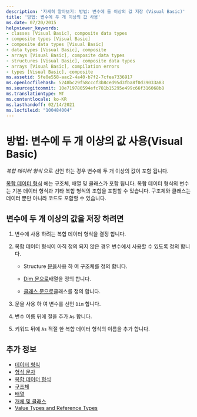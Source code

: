```yaml
---
description: '자세히 알아보기: 방법: 변수에 둘 이상의 값 저장 (Visual Basic)'
title: '방법: 변수에 두 개 이상의 값 사용'
ms.date: 07/20/2015
helpviewer_keywords:
- classes [Visual Basic], composite data types
- composite types [Visual Basic]
- composite data types [Visual Basic]
- data types [Visual Basic], composite
- arrays [Visual Basic], composite data types
- structures [Visual Basic], composite data types
- arrays [Visual Basic], compilation errors
- types [Visual Basic], composite
ms.assetid: 5fe0e558-aac2-4a40-b7f2-7cfea7336917
ms.openlocfilehash: 5248bc29f58cccf3b8ced95d3fba8f0d39033a83
ms.sourcegitcommit: 10e719780594efc781b15295e499c66f316068b8
ms.translationtype: MT
ms.contentlocale: ko-KR
ms.lasthandoff: 02/14/2021
ms.locfileid: "100484004"
---
```

# <a name="how-to-hold-more-than-one-value-in-a-variable-visual-basic"></a>방법: 변수에 두 개 이상의 값 사용(Visual Basic)

*복합 데이터 형식* 으로 선언 하는 경우 변수에 두 개 이상의 값이 포함 됩니다.

[복합 데이터 형식](composite-data-types.md) 에는 구조체, 배열 및 클래스가 포함 됩니다. 복합 데이터 형식의 변수는 기본 데이터 형식과 기타 복합 형식의 조합을 포함할 수 있습니다. 구조체와 클래스는 데이터 뿐만 아니라 코드도 포함할 수 있습니다.

## <a name="to-hold-more-than-one-value-in-a-variable"></a>변수에 두 개 이상의 값을 저장 하려면

1. 변수에 사용 하려는 복합 데이터 형식을 결정 합니다.

2. 복합 데이터 형식이 아직 정의 되지 않은 경우 변수에서 사용할 수 있도록 정의 합니다.

    - Structure [문을](../../../language-reference/statements/structure-statement.md)사용 하 여 구조체를 정의 합니다.

    - [Dim 문으로](../../../language-reference/statements/dim-statement.md)배열을 정의 합니다.

    - [클래스 문으로](../../../language-reference/statements/class-statement.md)클래스를 정의 합니다.

3. 문을 사용 하 여 변수를 선언 `Dim` 합니다.

4. 변수 이름 뒤에 절을 추가 `As` 합니다.

5. 키워드 뒤에 `As` 적절 한 복합 데이터 형식의 이름을 추가 합니다.

## <a name="see-also"></a>추가 정보

- [데이터 형식](../../../language-reference/data-types/index.md)
- [형식 문자](type-characters.md)
- [복합 데이터 형식](composite-data-types.md)
- [구조체](structures.md)
- [배열](../arrays/index.md)
- [개체 및 클래스](../objects-and-classes/index.md)
- [Value Types and Reference Types](value-types-and-reference-types.md)
